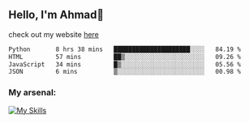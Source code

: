 
## Hello, I'm Ahmad👋

check out my website [here](https://ahmadalwi.com/)

<!--START_SECTION:waka-->

```txt
Python       8 hrs 38 mins   █████████████████████░░░░   84.19 %
HTML         57 mins         ██▒░░░░░░░░░░░░░░░░░░░░░░   09.26 %
JavaScript   34 mins         █▒░░░░░░░░░░░░░░░░░░░░░░░   05.56 %
JSON         6 mins          ▒░░░░░░░░░░░░░░░░░░░░░░░░   00.98 %
```

<!--END_SECTION:waka-->

### My arsenal:

[![My Skills](https://skillicons.dev/icons?i=js,ts,py,go,react,nextjs,svelte,nodejs,django,tailwind,html,css,sass,firebase,mongodb,postgres,mysql,redis,git,github,docker,vscode,figma,godot)](https://skillicons.dev)
